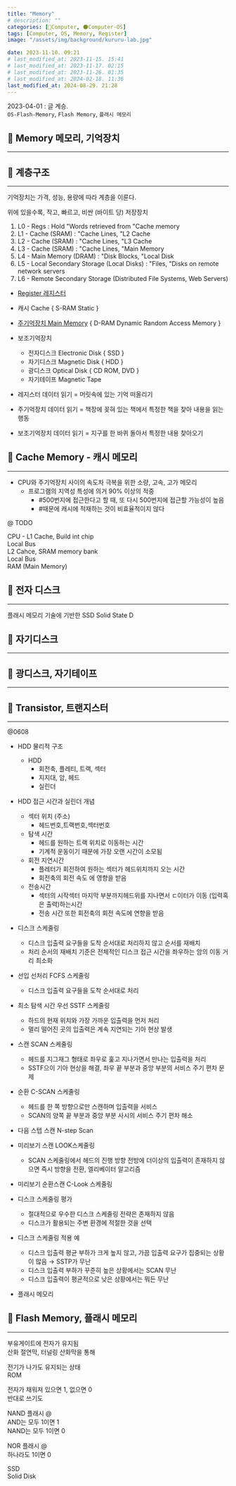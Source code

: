 ```yaml
---
title: "Memory"
# description: ""
categories: [💫Computer, 🌑Computer-OS]
tags: [Computer, OS, Memory, Register]
image: "/assets/img/background/kururu-lab.jpg"

date: 2023-11-10. 09:21
# last_modified_at: 2023-11-15. 15:41
# last_modified_at: 2023-11-17. 02:15
# last_modified_at: 2023-11-26. 01:35
# last_modified_at: 2024-02-18. 11:36
last_modified_at: 2024-08-29. 21:28
---
```


2023-04-01 : 글 계승.  
`OS-Flash-Memory`, `Flash Memory`, `플래시 메모리`  

## 💫 Memory 메모리, 기억장치

---

## 💫 계층구조

---

기억장치는 가격, 성능, 용량에 따라 계층을 이룬다.  

위에 있을수록, 작고, 빠르고, 비싼 (바이트 당) 저장장치  

1. L0 - Regs : Hold "Words retrieved from "Cache memory
2. L1 - Cache (SRAM) : "Cache Lines, "L2 Cache
3. L2 - Cache (SRAM) : "Cache Lines, "L3 Cache
4. L3 - Cache (SRAM) : "Cache Lines, "Main Memory
5. L4 - Main Memory (DRAM) : "Disk Blocks, "Local Disk
6. L5 - Local Secondary Storage (Local Disks) : "Files, "Disks on remote network servers
7. L6 - Remote Secondary Storage (Distributed File Systems, Web Servers)

- [Register 레지스터](/posts/Memory-Register/)
- 캐시 Cache { S-RAM Static }
- [주기억장치 Main Memory](/posts/Main-Memory/) { D-RAM Dynamic Random Access Memory }
- 보조기억장치
  - 전자디스크 Electronic Disk { SSD }
  - 자기디스크 Magnetic Disk { HDD }
  - 광디스크 Optical Disk { CD ROM, DVD }
  - 자기테이프 Magnetic Tape

- 레지스터 데이터 읽기 = 머릿속에 있는 기억 떠올리기
- 주기억장치 데이터 읽기 = 책장에 꽂혀 있는 책에서 특정한 책을 찾아 내용을 읽는 행동
- 보조기억장치 데이터 읽기 = 지구를 한 바퀴 돌아서 특정한 내용 찾아오기

## 💫 Cache Memory - 캐시 메모리

---

- CPU와 주기억장치 사이의 속도차 극복을 위한 소량, 고속, 고가 메모리
  - 프로그램의 지역성 특성에 의거 90% 이상의 적중
    - #500번지에 접근한다고 할 때, 또 다시 500번지에 접근할 가능성이 높음
    - #때문에 캐시에 적재하는 것이 비효율적이지 않다

@ TODO  

CPU - L1 Cache, Build int chip  
Local Bus  
L2 Cahce, SRAM memory bank  
Local Bus  
RAM (Main Memory)  

## 💫 전자 디스크

---

플래시 메모리 기술에 기반한 SSD Solid State D

## 💫 자기디스크

---

## 💫 광디스크, 자기테이프

---

## 💫 Transistor, 트랜지스터

---

@0608  

- HDD 물리적 구조
  - HDD
    - 회전축, 플레티, 트랙, 섹터
    - 지지대, 암, 헤드
    - 실린더

- HDD 접근 시간과 실린더 개념
  - 섹터 위치 (주소)
    - 헤드번호,트랙번호,섹터번호
  - 탐색 시간
    - 헤드를 원하는 트랙 위치로 이동하는 시간
    - 기계적 운동이기 때문에 가장 오랜 시간이 소모됨
  - 회전 지연시간
    - 플레터가 회전하여 원하는 섹터가 헤드위치까지 오는 시간
    - 회전축의 회전 속도 에 영향을 받음
  - 전송시간
    - 섹터의 시작섹터 마지막 부분까지헤드위를 지나면서 ㄷ이터가 이동 (입력혹은 출력)하는시간
    - 전송 시간 또한 회전축의 회전 속도에 연향을 받음

- 디스크 스케줄링
  - 디스크 입출력 요구들을  도착 순서대로 처리하지 않고 순서를 재배치
  - 처리 순서의 재배치 기준은 전체적인 디스크 접근 시간을 좌우하는 암의 이동 거리 최소화

- 선입 선처리 FCFS 스케줄링
  - 디스크 입출력 요구들을 도착 순서대로 처리

- 최소 탐색 시간 우선 SSTF 스케줄링
  - 하드의 현재 위치와 가장 가까운 입출력을 먼저 처리
  - 멀리 떨어진 곳의 입출력은 계속 지연되는 기아 현상 발생

- 스캔 SCAN 스케줄링
  - 헤드를 지그재그 형태로 좌우로 훑고 지나가면서 만나는 입출력을 처리
  - SSTF으이 기아 현상을 해결, 좌우 끝 부분과 중앙 부분의 서비스 주기 편차 문제

- 순환 C-SCAN 스케줄링
  - 헤드를 한 쪽 방향으로만 스캔하며 입출력을 서비스
  - SCAN의 양쪽 끝 부분과 중앙 부분  사시의 서비스 주기 편차 해소

- 다음 스텝 스캔 N-step Scan

- 미리보기 스캔 LOOK스케줄링
  - SCAN 스케줄링에서 헤드의 진행 방향 전방에 더이상의 입출력이 존재하지 않으면 즉시 방향을 전환, 엘리베이터 알고리즘

- 미리보기 순환스캔 C-Look 스케줄링

- 디스크 스케줄링 평가
  - 절대적으로 우수한 디스크 스케줄링 전략은 존재하지 않음
  - 디스크가 활용되는 주변 환경에 적절한 것을 선택

- 디스크 스케줄링 적용 예
  - 디스크 입출력 평균 부하가 크게 높지 않고, 가끔 입출력 요구가 집중되는 상황이 많음 → SSTP가 무난
  - 디스크 입출력 부하가 꾸준히 높은 상황에서는 SCAN 무난
  - 디스크 입출력이 평균적으로 낮은 상황에서는 뭐든 무난

- 플래시 메모리

## 💫 Flash Memory, 플래시 메모리

---

부유게이트에 전자가 유지됨  
산화 절연막, 터널링 산화막을 통해  

전기가 나가도 유지되는 상태  
ROM  

전자가 채워져 있으면 1, 없으면 0  
반대로 쓰기도  

NAND 플래시 @  
AND는 모두 1이면 1  
NAND는 모두 1이면 0  

NOR 플래시 @  
하나라도 1이면 0  

SSD  
Solid Disk  
